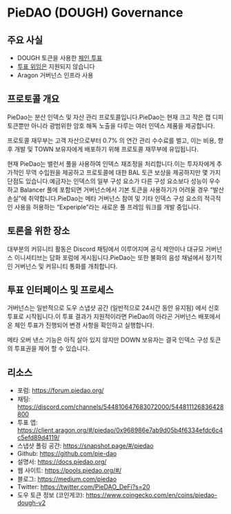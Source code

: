 # PieDAO (DOUGH) Governance

## 주요 사실

- DOUGH 토큰을 사용한 [체인 투표](../../governance-concept/On%20Chain%20vs.%20Off%20Chain%20Voting/readme.md)
- [투표 위임은](../../governance-concept/Vote%20Delegation/readme.md) 지원되지 않습니다
- Aragon 거버넌스 인프라 사용

## 프로토콜 개요

PieDao는 분산 인덱스 및 자산 관리 프로토콜입니다.PieDao는 현재 크고 작은 캡 디피 토큰뿐만 아니라 광범위한 암호 해독 노출을 다루는 여러 인덱스 제품을 제공합니다.

프로토콜 재무부는 고객 자산으로부터 0.7% 의 연간 관리 수수료를 벌고, 이는 비용, 향후 개발 및 TOWN 보유자에게 배포하기 위해 프로토콜 재무부에 유입됩니다.

현재 PieDao는 밸런서 풀을 사용하여 인덱스 재조정을 처리합니다.이는 투자자에게 추가적인 무역 수입원을 제공하고 프로토콜에 대한 BAL 토큰 보상을 제공하지만 몇 가지 단점도 있습니다.예금자는 인덱스의 일부 구성 요소가 다른 구성 요소보다 성능이 우수하고 Balancer 풀에 포함되면 거버넌스에서 기본 토큰을 사용하기가 어려울 경우 “발산 손실”에 취약합니다.PieDao는 메타 거버넌스 참여 및 기타 인덱스 구성 요소의 적극적인 사용을 허용하는 “ExperipIe”라는 새로운 풀 프레임 워크를 개발 중입니다.

## 토론을 위한 장소

대부분의 커뮤니티 활동은 Discord 채팅에서 이루어지며 공식 제안이나 대규모 거버넌스 이니셔티브는 담화 포럼에 게시됩니다.PieDao는 또한 불화의 음성 채널에서 정기적 인 거버넌스 및 커뮤니티 통화를 개최합니다.

## 투표 인터페이스 및 프로세스

거버넌스는 일반적으로 도우 스냅샷 공간 (일반적으로 24시간 동안 유지됨) 에서 신호 투표로 시작됩니다.이 투표 결과가 지원적이라면 PieDao의 아라곤 거버넌스 배포에서 온 체인 투표가 진행되어 변경 사항을 확인하고 실행합니다.

메타 오버 낸스 기능은 아직 살아 있지 않지만 DOWN 보유자는 결국 인덱스 구성 토큰의 투표권을 제어 할 수 있습니다.

## 리소스

- 포럼: https://forum.piedao.org/
- 채팅: https://discord.com/channels/544810647683072000/544811126836428800
- 투표 앱: https://client.aragon.org/#/piedao/0x968986e7ab9d05b4f6334efdc6c4c5efd89d4119/
- 스냅샷 폴링 공간: https://snapshot.page/#/piedao
- Github: https://github.com/pie-dao
- 설명서: https://docs.piedao.org/
- 웹 사이트: https://pools.piedao.org/#/
- 블로그: https://medium.com/piedao
- Twitter: https://twitter.com/PieDAO_DeFi?s=20
- 도우 토큰 정보 (코인게코): https://www.coingecko.com/en/coins/piedao-dough-v2
